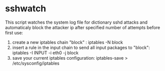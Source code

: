 # sshwatch

This script watches the system log file for dictionary sshd attacks and 
automaticaly block the attacker ip after specified number of attempts
before first use: 
 1. create a new iptables chain "block" : iptables -N block
 2. insert a rule in the input chain to send all input packages to "block":
    iptables -I INPUT -i eth0 -j block
 3. save your current iptables configuration: iptables-save > /etc/sysconfig/iptables
